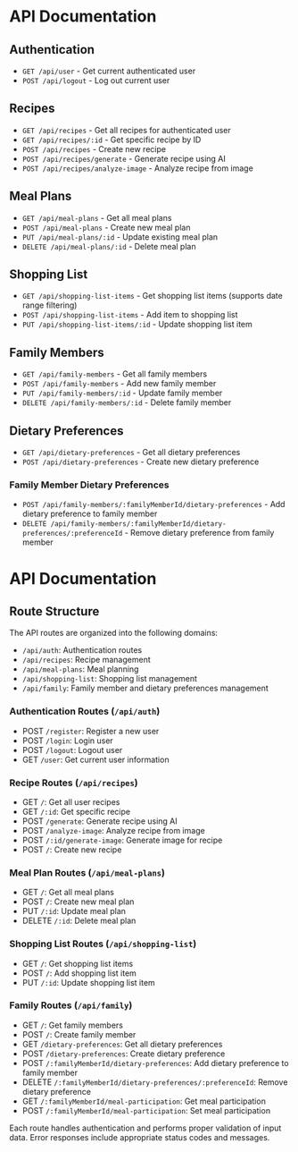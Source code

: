 
# API Documentation

## Authentication
- `GET /api/user` - Get current authenticated user
- `POST /api/logout` - Log out current user

## Recipes
- `GET /api/recipes` - Get all recipes for authenticated user
- `GET /api/recipes/:id` - Get specific recipe by ID
- `POST /api/recipes` - Create new recipe
- `POST /api/recipes/generate` - Generate recipe using AI
- `POST /api/recipes/analyze-image` - Analyze recipe from image

## Meal Plans
- `GET /api/meal-plans` - Get all meal plans
- `POST /api/meal-plans` - Create new meal plan
- `PUT /api/meal-plans/:id` - Update existing meal plan
- `DELETE /api/meal-plans/:id` - Delete meal plan

## Shopping List
- `GET /api/shopping-list-items` - Get shopping list items (supports date range filtering)
- `POST /api/shopping-list-items` - Add item to shopping list
- `PUT /api/shopping-list-items/:id` - Update shopping list item

## Family Members
- `GET /api/family-members` - Get all family members
- `POST /api/family-members` - Add new family member
- `PUT /api/family-members/:id` - Update family member
- `DELETE /api/family-members/:id` - Delete family member

## Dietary Preferences
- `GET /api/dietary-preferences` - Get all dietary preferences
- `POST /api/dietary-preferences` - Create new dietary preference

### Family Member Dietary Preferences
- `POST /api/family-members/:familyMemberId/dietary-preferences` - Add dietary preference to family member
- `DELETE /api/family-members/:familyMemberId/dietary-preferences/:preferenceId` - Remove dietary preference from family member
# API Documentation

## Route Structure

The API routes are organized into the following domains:

- `/api/auth`: Authentication routes
- `/api/recipes`: Recipe management
- `/api/meal-plans`: Meal planning
- `/api/shopping-list`: Shopping list management
- `/api/family`: Family member and dietary preferences management

### Authentication Routes (`/api/auth`)
- POST `/register`: Register a new user
- POST `/login`: Login user
- POST `/logout`: Logout user
- GET `/user`: Get current user information

### Recipe Routes (`/api/recipes`)
- GET `/`: Get all user recipes
- GET `/:id`: Get specific recipe
- POST `/generate`: Generate recipe using AI
- POST `/analyze-image`: Analyze recipe from image
- POST `/:id/generate-image`: Generate image for recipe
- POST `/`: Create new recipe

### Meal Plan Routes (`/api/meal-plans`)
- GET `/`: Get all meal plans
- POST `/`: Create new meal plan
- PUT `/:id`: Update meal plan
- DELETE `/:id`: Delete meal plan

### Shopping List Routes (`/api/shopping-list`)
- GET `/`: Get shopping list items
- POST `/`: Add shopping list item
- PUT `/:id`: Update shopping list item

### Family Routes (`/api/family`)
- GET `/`: Get family members
- POST `/`: Create family member
- GET `/dietary-preferences`: Get all dietary preferences
- POST `/dietary-preferences`: Create dietary preference
- POST `/:familyMemberId/dietary-preferences`: Add dietary preference to family member
- DELETE `/:familyMemberId/dietary-preferences/:preferenceId`: Remove dietary preference
- GET `/:familyMemberId/meal-participation`: Get meal participation
- POST `/:familyMemberId/meal-participation`: Set meal participation

Each route handles authentication and performs proper validation of input data. Error responses include appropriate status codes and messages.
